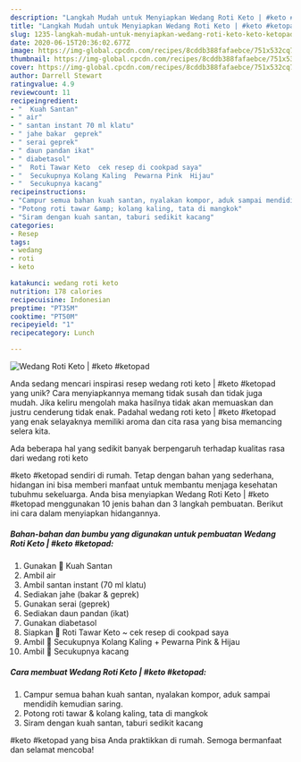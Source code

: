 ```yaml
---
description: "Langkah Mudah untuk Menyiapkan Wedang Roti Keto | #keto #ketopad, Enak Banget"
title: "Langkah Mudah untuk Menyiapkan Wedang Roti Keto | #keto #ketopad, Enak Banget"
slug: 1235-langkah-mudah-untuk-menyiapkan-wedang-roti-keto-keto-ketopad-enak-banget
date: 2020-06-15T20:36:02.677Z
image: https://img-global.cpcdn.com/recipes/8cddb388fafaebce/751x532cq70/wedang-roti-keto-keto-ketopad-foto-resep-utama.jpg
thumbnail: https://img-global.cpcdn.com/recipes/8cddb388fafaebce/751x532cq70/wedang-roti-keto-keto-ketopad-foto-resep-utama.jpg
cover: https://img-global.cpcdn.com/recipes/8cddb388fafaebce/751x532cq70/wedang-roti-keto-keto-ketopad-foto-resep-utama.jpg
author: Darrell Stewart
ratingvalue: 4.9
reviewcount: 11
recipeingredient:
- "  Kuah Santan"
- " air"
- " santan instant 70 ml klatu"
- " jahe bakar  geprek"
- " serai geprek"
- " daun pandan ikat"
- " diabetasol"
- "  Roti Tawar Keto  cek resep di cookpad saya"
- "  Secukupnya Kolang Kaling  Pewarna Pink  Hijau"
- "  Secukupnya kacang"
recipeinstructions:
- "Campur semua bahan kuah santan, nyalakan kompor, aduk sampai mendidih kemudian saring."
- "Potong roti tawar &amp; kolang kaling, tata di mangkok"
- "Siram dengan kuah santan, taburi sedikit kacang"
categories:
- Resep
tags:
- wedang
- roti
- keto

katakunci: wedang roti keto 
nutrition: 178 calories
recipecuisine: Indonesian
preptime: "PT35M"
cooktime: "PT50M"
recipeyield: "1"
recipecategory: Lunch

---
```



![Wedang Roti Keto | #keto #ketopad](https://img-global.cpcdn.com/recipes/8cddb388fafaebce/751x532cq70/wedang-roti-keto-keto-ketopad-foto-resep-utama.jpg)

Anda sedang mencari inspirasi resep wedang roti keto | #keto #ketopad yang unik? Cara menyiapkannya memang tidak susah dan tidak juga mudah. Jika keliru mengolah maka hasilnya tidak akan memuaskan dan justru cenderung tidak enak. Padahal wedang roti keto | #keto #ketopad yang enak selayaknya memiliki aroma dan cita rasa yang bisa memancing selera kita.

Ada beberapa hal yang sedikit banyak berpengaruh terhadap kualitas rasa dari wedang roti keto 

 #keto #ketopad sendiri di rumah. Tetap dengan bahan yang sederhana, hidangan ini bisa memberi manfaat untuk membantu menjaga kesehatan tubuhmu sekeluarga. Anda bisa menyiapkan Wedang Roti Keto | #keto #ketopad menggunakan 10 jenis bahan dan 3 langkah pembuatan. Berikut ini cara dalam menyiapkan hidangannya.

<!--inarticleads1-->

##### Bahan-bahan dan bumbu yang digunakan untuk pembuatan Wedang Roti Keto | #keto #ketopad:

1. Gunakan  🍃 Kuah Santan
1. Ambil  air
1. Ambil  santan instant (70 ml klatu)
1. Sediakan  jahe (bakar &amp; geprek)
1. Gunakan  serai (geprek)
1. Sediakan  daun pandan (ikat)
1. Gunakan  diabetasol
1. Siapkan  🍃 Roti Tawar Keto ~ cek resep di cookpad saya
1. Ambil  🍃 Secukupnya Kolang Kaling + Pewarna Pink &amp; Hijau
1. Ambil  🍃 Secukupnya kacang




<!--inarticleads2-->

##### Cara membuat Wedang Roti Keto | #keto #ketopad:

1. Campur semua bahan kuah santan, nyalakan kompor, aduk sampai mendidih kemudian saring.
1. Potong roti tawar &amp; kolang kaling, tata di mangkok
1. Siram dengan kuah santan, taburi sedikit kacang




 #keto #ketopad yang bisa Anda praktikkan di rumah. Semoga bermanfaat dan selamat mencoba!
